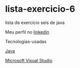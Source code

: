 # lista-exercicio-6

lista de exercício seis de java 

Meu perfil no [linkedin](https://www.linkedin.com/in/lucas-alves-259320274/)

Tecnologias-usadas

[Java](https://www.java.com/pt-BR/download/)

[Microsoft Visual Studio](https://visualstudio.microsoft.com/pt-br/)

